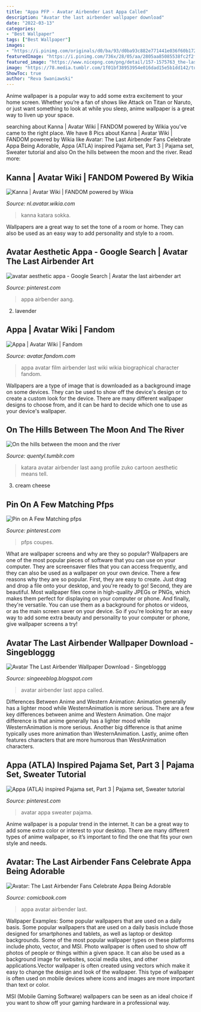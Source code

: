 ```yaml
---
title: "Appa PFP - Avatar Airbender Last Appa Called"
description: "Avatar the last airbender wallpaper download"
date: "2022-03-13"
categories:
- "Best Wallpaper"
tags: ["Best Wallpaper"]
images:
- "https://i.pinimg.com/originals/d0/ba/93/d0ba93c882e771441e036f60b1728dd4.gif"
featuredImage: "https://i.pinimg.com/736x/28/05/aa/2805aa85085538fc2f2f33ad90025956--pajama-set-avatar.jpg"
featured_image: "https://www.nicepng.com/png/detail/157-1575763_the-last-airbender-wallpaper-called-appa-avatar-the.png"
image: "https://78.media.tumblr.com/1f01bf38953954e016dad15e5b1dd142/tumblr_inline_nnty6pRv5o1r6q0o1_500.png"
ShowToc: true
author: "Reva Swaniawski"
---
```



Anime wallpaper is a popular way to add some extra excitement to your home screen. Whether you’re a fan of shows like Attack on Titan or Naruto, or just want something to look at while you sleep, anime wallpaper is a great way to liven up your space.

	

		
searching about Kanna | Avatar Wiki | FANDOM powered by Wikia you've came to the right place. We have 8 Pics about Kanna | Avatar Wiki | FANDOM powered by Wikia like Avatar: The Last Airbender Fans Celebrate Appa Being Adorable, Appa (ATLA) inspired Pajama set, Part 3 | Pajama set, Sweater tutorial and also On the hills between the moon and the river. Read more:
		
    
## Kanna | Avatar Wiki | FANDOM Powered By Wikia

<img loading=lazy src="https://vignette.wikia.nocookie.net/avatar/images/4/47/Kanna.png/revision/latest?cb=20090908160503&amp;path-prefix=nl" onerror="this.onerror=null;this.src='https://tse1.mm.bing.net/th?id=OIP.gVIut1f2_RwHxWBdlgjk1QHaE8&amp;pid=15.1';" alt="Kanna | Avatar Wiki | FANDOM powered by Wikia">

_Source: nl.avatar.wikia.com_

>kanna katara sokka. 

	

Wallpapers are a great way to set the tone of a room or home. They can also be used as an easy way to add personality and style to a room.

    
## Avatar Aesthetic Appa - Google Search | Avatar The Last Airbender Art

<img loading=lazy src="https://i.pinimg.com/originals/d0/ba/93/d0ba93c882e771441e036f60b1728dd4.gif" onerror="this.onerror=null;this.src='https://tse3.mm.bing.net/th?id=OIP.yewS8geNrqf9yi_RxTjLyQAAAA&amp;pid=15.1';" alt="avatar aesthetic appa - Google Search | Avatar the last airbender art">

_Source: pinterest.com_

>appa airbender aang. 

	

2. lavender 

    
## Appa | Avatar Wiki | Fandom

<img loading=lazy src="https://vignette.wikia.nocookie.net/avatar/images/f/fc/Film_-_Appa.png/revision/latest?cb=20121107083225" onerror="this.onerror=null;this.src='https://tse2.mm.bing.net/th?id=OIP.1iz67zQOBDljp73q71P5NQHaFj&amp;pid=15.1';" alt="Appa | Avatar Wiki | Fandom">

_Source: avatar.fandom.com_

>appa avatar film airbender last wiki wikia biographical character fandom. 

	

Wallpapers are a type of image that is downloaded as a background image on some devices. They can be used to show off the device's design or to create a custom look for the device. There are many different wallpaper designs to choose from, and it can be hard to decide which one to use as your device's wallpaper.

    
## On The Hills Between The Moon And The River

<img loading=lazy src="https://78.media.tumblr.com/1f01bf38953954e016dad15e5b1dd142/tumblr_inline_nnty6pRv5o1r6q0o1_500.png" onerror="this.onerror=null;this.src='https://tse1.mm.bing.net/th?id=OIP.GcEcT33c9JwZUTsunnhCqwHaFj&amp;pid=15.1';" alt="On the hills between the moon and the river">

_Source: quentyl.tumblr.com_

>katara avatar airbender last aang profile zuko cartoon aesthetic means tell. 

	

3. cream cheese 

    
## Pin On A Few Matching Pfps

<img loading=lazy src="https://i.pinimg.com/736x/ab/c5/68/abc568bcb310b6aecd759ad1da2f3715.jpg" onerror="this.onerror=null;this.src='https://tse4.mm.bing.net/th?id=OIP.duF1qLFreP3pzwrJdX2VOAAAAA&amp;pid=15.1';" alt="Pin on A Few Matching pfps">

_Source: pinterest.com_

>pfps coupes. 

	

What are wallpaper screens and why are they so popular?
Wallpapers are one of the most popular pieces of software that you can use on your computer. They are screensaver files that you can access frequently, and they can also be used as a wallpaper on your own device. There a few reasons why they are so popular. First, they are easy to create. Just drag and drop a file onto your desktop, and you're ready to go! Second, they are beautiful. Most wallpaper files come in high-quality JPEGs or PNGs, which makes them perfect for displaying on your computer or phone. And finally, they're versatile. You can use them as a background for photos or videos, or as the main screen saver on your device. So if you're looking for an easy way to add some extra beauty and personality to your computer or phone, give wallpaper screens a try!

    
## Avatar The Last Airbender Wallpaper Download - Singebloggg

<img loading=lazy src="https://www.nicepng.com/png/detail/157-1575763_the-last-airbender-wallpaper-called-appa-avatar-the.png" onerror="this.onerror=null;this.src='https://tse2.mm.bing.net/th?id=OIP.cw_u22UqJ4PPA6QRa-QVWgHaEo&amp;pid=15.1';" alt="Avatar The Last Airbender Wallpaper Download - Singebloggg">

_Source: singeeeblog.blogspot.com_

>avatar airbender last appa called. 

	

Differences Between Anime and Western Animation: Animation generally has a lighter mood while WesternAnimation is more serious.
There are a few key differences between anime and Western Animation. One major difference is that anime generally has a lighter mood while WesternAnimation is more serious. Another big difference is that anime typically uses more animation than WesternAnimation. Lastly, anime often features characters that are more humorous than WestAnimation characters.

    
## Appa (ATLA) Inspired Pajama Set, Part 3 | Pajama Set, Sweater Tutorial

<img loading=lazy src="https://i.pinimg.com/736x/28/05/aa/2805aa85085538fc2f2f33ad90025956--pajama-set-avatar.jpg" onerror="this.onerror=null;this.src='https://tse4.mm.bing.net/th?id=OIP.kQZfbH4yKVDM-4hFiTXm1QHaLw&amp;pid=15.1';" alt="Appa (ATLA) inspired Pajama set, Part 3 | Pajama set, Sweater tutorial">

_Source: pinterest.com_

>avatar appa sweater pajama. 

	

Anime wallpaper is a popular trend in the internet. It can be a great way to add some extra color or interest to your desktop. There are many different types of anime wallpaper, so it’s important to find the one that fits your own style and needs.

    
## Avatar: The Last Airbender Fans Celebrate Appa Being Adorable

<img loading=lazy src="https://media.comicbook.com/2020/06/avatar-last-airbender-appa-1225374-1280x0.jpeg" onerror="this.onerror=null;this.src='https://tse4.mm.bing.net/th?id=OIP.TOAVCGHo4I1uW_FX-t8F3gHaD4&amp;pid=15.1';" alt="Avatar: The Last Airbender Fans Celebrate Appa Being Adorable">

_Source: comicbook.com_

>appa avatar airbender last. 

	

Wallpaper Examples: Some popular wallpapers that are used on a daily basis.
Some popular wallpapers that are used on a daily basis include those designed for smartphones and tablets, as well as laptop or desktop backgrounds. Some of the most popular wallpaper types on these platforms include photo, vector, and MSI. 
Photo wallpaper is often used to show off photos of people or things within a given space. It can also be used as a background image for websites, social media sites, and other applications.Vector wallpaper is often created using vectors which make it easy to change the design and look of the wallpaper. This type of wallpaper is often used on mobile devices where icons and images are more important than text or color. 

MSI (Mobile Gaming Software) wallpapers can be seen as an ideal choice if you want to show off your gaming hardware in a professional way.

